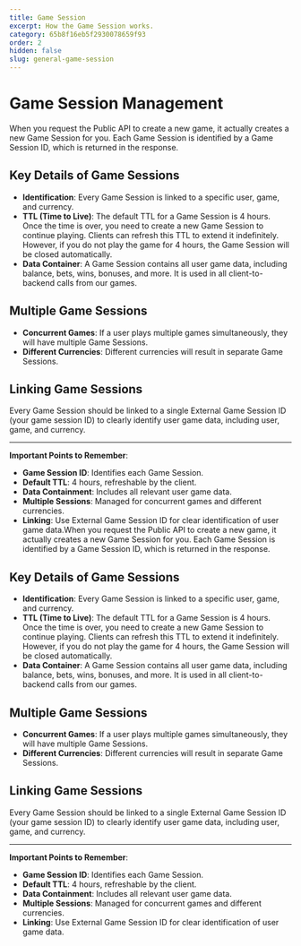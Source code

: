 ```yaml
---
title: Game Session
excerpt: How the Game Session works.
category: 65b8f16eb5f2930078659f93
order: 2
hidden: false
slug: general-game-session
---
```


# Game Session Management

When you request the Public API to create a new game, it actually creates a new Game Session for you. Each Game Session is identified by a Game Session ID, which is returned in the response.

## Key Details of Game Sessions

- **Identification**: Every Game Session is linked to a specific user, game, and currency.
- **TTL (Time to Live)**: The default TTL for a Game Session is 4 hours. Once the time is over, you need to create a new Game Session to continue playing. Clients can refresh this TTL to extend it indefinitely. However, if you do not play the game for 4 hours, the Game Session will be closed automatically.
- **Data Container**: A Game Session contains all user game data, including balance, bets, wins, bonuses, and more. It is used in all client-to-backend calls from our games.

## Multiple Game Sessions

- **Concurrent Games**: If a user plays multiple games simultaneously, they will have multiple Game Sessions.
- **Different Currencies**: Different currencies will result in separate Game Sessions.

## Linking Game Sessions

Every Game Session should be linked to a single External Game Session ID (your game session ID) to clearly identify user game data, including user, game, and currency.

***

**Important Points to Remember**:

- **Game Session ID**: Identifies each Game Session.
- **Default TTL**: 4 hours, refreshable by the client.
- **Data Containment**: Includes all relevant user game data.
- **Multiple Sessions**: Managed for concurrent games and different currencies.
- **Linking**: Use External Game Session ID for clear identification of user game data.When you request the Public API to create a new game, it actually creates a new Game Session for you. Each Game Session is identified by a Game Session ID, which is returned in the response.

## Key Details of Game Sessions

- **Identification**: Every Game Session is linked to a specific user, game, and currency.
- **TTL (Time to Live)**: The default TTL for a Game Session is 4 hours. Once the time is over, you need to create a new Game Session to continue playing. Clients can refresh this TTL to extend it indefinitely. However, if you do not play the game for 4 hours, the Game Session will be closed automatically.
- **Data Container**: A Game Session contains all user game data, including balance, bets, wins, bonuses, and more. It is used in all client-to-backend calls from our games.

## Multiple Game Sessions

- **Concurrent Games**: If a user plays multiple games simultaneously, they will have multiple Game Sessions.
- **Different Currencies**: Different currencies will result in separate Game Sessions.

## Linking Game Sessions

Every Game Session should be linked to a single External Game Session ID (your game session ID) to clearly identify user game data, including user, game, and currency.

***

**Important Points to Remember**:

- **Game Session ID**: Identifies each Game Session.
- **Default TTL**: 4 hours, refreshable by the client.
- **Data Containment**: Includes all relevant user game data.
- **Multiple Sessions**: Managed for concurrent games and different currencies.
- **Linking**: Use External Game Session ID for clear identification of user game data.